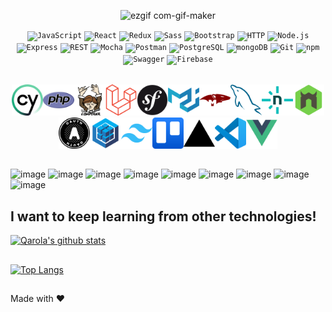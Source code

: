 
<div align="center">

 
![ezgif com-gif-maker](https://user-images.githubusercontent.com/67078790/117097894-866a1000-ad32-11eb-990e-909c526855d3.gif)

</div>

<div align="center">
	<code><img width="50" src="https://user-images.githubusercontent.com/25181517/117447155-6a868a00-af3d-11eb-9cfe-245df15c9f3f.png" alt="JavaScript" title="JavaScript"/></code>
	<code><img width="50" src="https://user-images.githubusercontent.com/25181517/183897015-94a058a6-b86e-4e42-a37f-bf92061753e5.png" alt="React" title="React"/></code>
	<code><img width="50" src="https://user-images.githubusercontent.com/25181517/187896150-cc1dcb12-d490-445c-8e4d-1275cd2388d6.png" alt="Redux" title="Redux"/></code>
	<code><img width="50" src="https://user-images.githubusercontent.com/25181517/192158956-48192682-23d5-4bfc-9dfb-6511ade346bc.png" alt="Sass" title="Sass"/></code>
	<code><img width="50" src="https://user-images.githubusercontent.com/25181517/183898054-b3d693d4-dafb-4808-a509-bab54cf5de34.png" alt="Bootstrap" title="Bootstrap"/></code>
	<code><img width="50" src="https://user-images.githubusercontent.com/25181517/192107854-765620d7-f909-4953-a6da-36e1ef69eea6.png" alt="HTTP" title="HTTP"/></code>
	<code><img width="50" src="https://user-images.githubusercontent.com/25181517/183568594-85e280a7-0d7e-4d1a-9028-c8c2209e073c.png" alt="Node.js" title="Node.js"/></code>
	<code><img width="50" src="https://user-images.githubusercontent.com/25181517/183859966-a3462d8d-1bc7-4880-b353-e2cbed900ed6.png" alt="Express" title="Express"/></code>
	<code><img width="50" src="https://user-images.githubusercontent.com/25181517/192107858-fe19f043-c502-4009-8c47-476fc89718ad.png" alt="REST" title="REST"/></code>
	<code><img width="50" src="https://user-images.githubusercontent.com/25181517/201476630-f47cfff6-fdee-4ee1-9092-1793b71b1ca3.png" alt="Mocha" title="Mocha"/></code>
	<code><img width="50" src="https://user-images.githubusercontent.com/25181517/192109061-e138ca71-337c-4019-8d42-4792fdaa7128.png" alt="Postman" title="Postman"/></code>
	<code><img width="50" src="https://user-images.githubusercontent.com/25181517/117208740-bfb78400-adf5-11eb-97bb-09072b6bedfc.png" alt="PostgreSQL" title="PostgreSQL"/></code>
	<code><img width="50" src="https://user-images.githubusercontent.com/25181517/182884177-d48a8579-2cd0-447a-b9a6-ffc7cb02560e.png" alt="mongoDB" title="mongoDB"/></code>
	<code><img width="50" src="https://user-images.githubusercontent.com/25181517/192108372-f71d70ac-7ae6-4c0d-8395-51d8870c2ef0.png" alt="Git" title="Git"/></code>	
 </code>
	<code><img width="50" src="https://user-images.githubusercontent.com/25181517/121401671-49102800-c959-11eb-9f6f-74d49a5e1774.png" alt="npm" title="npm"/></code>
	<code><img width="50" src="https://user-images.githubusercontent.com/25181517/186711335-a3729606-5a78-4496-9a36-06efcc74f800.png" alt="Swagger" title="Swagger"/></code>
	<code><img width="50" src="https://user-images.githubusercontent.com/25181517/189716855-2c69ca7a-5149-4647-936d-780610911353.png" alt="Firebase" title="Firebase"/></code>

  <br/>
	
<br/>
		
<img 
src="https://raw.githubusercontent.com/devicons/devicon/master/icons/cypressio/cypressio-original.svg" width="50" alt="Cypress" title="Cypress"/><img 
src="https://raw.githubusercontent.com/devicons/devicon/master/icons/php/php-original.svg" width="50" alt="PHP" title="PHP"/><img 
src="https://raw.githubusercontent.com/devicons/devicon/master/icons/composer/composer-original.svg" width="50" alt="Composer" title="Composer"/><img src="https://raw.githubusercontent.com/devicons/devicon/master/icons/laravel/laravel-original.svg" width="50" alt="Laravel" title="Laravel"/><img 					src="https://raw.githubusercontent.com/devicons/devicon/master/icons/symfony/symfony-original.svg" width="50" alt="Symfony" title="Symfony"/><img src="https://raw.githubusercontent.com/devicons/devicon/master/icons/materialui/materialui-original.svg" width="50" alt="MaterialUI" title="MaterialUI"/><img src="https://raw.githubusercontent.com/devicons/devicon/master/icons/mongoose/mongoose-original.svg" width="50" alt="Mongoose" title="Mongoose"/><img src="https://raw.githubusercontent.com/devicons/devicon/master/icons/mysql/mysql-original.svg" width="50" alt="MySQL" title="MySQL"/><img src="https://raw.githubusercontent.com/devicons/devicon/master/icons/netlify/netlify-original.svg" width="50" alt="Netlify" title="Netlify"/><img src="https://raw.githubusercontent.com/devicons/devicon/master/icons/nodemon/nodemon-original.svg" width="50" alt="Nodemon" title="Nodemon"/><img src="https://raw.githubusercontent.com/devicons/devicon/master/icons/oauth/oauth-original.svg" width="50" alt="OAuth" title="OAuth"/><img src="https://raw.githubusercontent.com/devicons/devicon/master/icons/sequelize/sequelize-original.svg" width="50" alt="Sequelize" title="Sequelize"/><img src="https://raw.githubusercontent.com/devicons/devicon/master/icons/tailwindcss/tailwindcss-original.svg" width="50" alt="TailwindCSS" title="TailwindCSS"/><img src="https://raw.githubusercontent.com/devicons/devicon/master/icons/trello/trello-original.svg" width="50" alt="Trello" title="Trello"/><img src="https://raw.githubusercontent.com/devicons/devicon/master/icons/vercel/vercel-original.svg" width="50" alt="Vercel" title="Vercel"/><img src="https://raw.githubusercontent.com/devicons/devicon/master/icons/vscode/vscode-original.svg" width="50" alt="VSCode" title="VSCode"/><img src="https://raw.githubusercontent.com/devicons/devicon/master/icons/vuejs/vuejs-original.svg" width="50" alt="Vue" title="Vue"/><br/>
</div>



##
![image](https://user-images.githubusercontent.com/67078790/117091526-30d93780-ad21-11eb-93af-25b60060c299.png)
![image](https://user-images.githubusercontent.com/67078790/117091614-80b7fe80-ad21-11eb-89bf-02d789096da2.png)
![image](https://user-images.githubusercontent.com/67078790/117091638-93cace80-ad21-11eb-8936-170cec43cfb3.png)
![image](https://user-images.githubusercontent.com/67078790/117091794-063bae80-ad22-11eb-9453-5bd891ae90d2.png)
![image](https://user-images.githubusercontent.com/67078790/117091590-68e07a80-ad21-11eb-813b-d6ff058c29c3.png)
![image](https://user-images.githubusercontent.com/67078790/117091711-ca084e00-ad21-11eb-91c9-2df6a982583b.png)
![image](https://user-images.githubusercontent.com/67078790/117091674-acd37f80-ad21-11eb-8d59-26cc41799d95.png)
![image](https://user-images.githubusercontent.com/67078790/117091680-b361f700-ad21-11eb-9a52-cbbf453d0836.png)
![image](https://user-images.githubusercontent.com/67078790/117091774-f1f7b180-ad21-11eb-9500-9497dd4c14d4.png)

##



## I want to keep learning from other technologies!


[![Qarola's github stats](https://github-readme-stats.vercel.app/api?username=Qarola&count_private=true&show_icons=true&theme=radical&hide_rank=false)](https://github.com/Qarola/github-readme-stats)


## 

[![Top Langs](https://github-readme-stats.vercel.app/api/top-langs/?username=Qarola)](https://github.com/Qarola/github-readme-stats)




##
Made with ❤️









